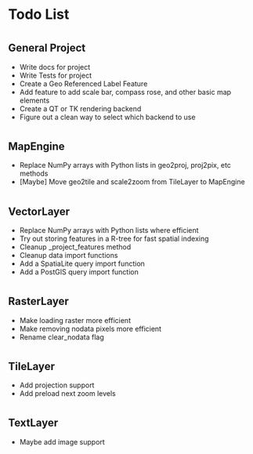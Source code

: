 Todo List
===
#

## General Project
* Write docs for project
* Write Tests for project
* Create a Geo Referenced Label Feature
* Add feature to add scale bar, compass rose, and other basic map elements
* Create a QT or TK rendering backend
* Figure out a clean way to select which backend to use
#


## MapEngine
* Replace NumPy arrays with Python lists in geo2proj, proj2pix, etc methods
* [Maybe] Move geo2tile and scale2zoom from TileLayer to MapEngine
#


## VectorLayer
* Replace NumPy arrays with Python lists where efficient
* Try out storing features in a R-tree for fast spatial indexing
* Cleanup _project_features method
* Cleanup data import functions
* Add a SpatiaLite query import function 
* Add a PostGIS query import function 
#


## RasterLayer
* Make loading raster more efficient
* Make removing nodata pixels more efficient
* Rename clear_nodata flag
#


## TileLayer
* Add projection support
* Add preload next zoom levels
#


## TextLayer
* Maybe add image support
#